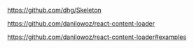 https://github.com/dhg/Skeleton

https://github.com/danilowoz/react-content-loader

https://github.com/danilowoz/react-content-loader#examples

